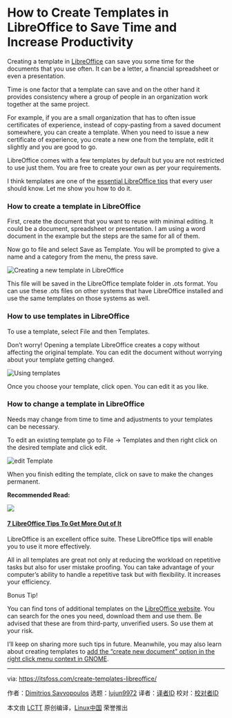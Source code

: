 [#]: collector: (lujun9972)
[#]: translator: (qfzy1233 )
[#]: reviewer: ( )
[#]: publisher: ( )
[#]: url: ( )
[#]: subject: (How to Create Templates in LibreOffice to Save Time and Increase Productivity)
[#]: via: (https://itsfoss.com/create-templates-libreoffice/)
[#]: author: (Dimitrios Savvopoulos https://itsfoss.com/author/dimitrios/)

How to Create Templates in LibreOffice to Save Time and Increase Productivity
======

Creating a template in [LibreOffice][1] can save you some time for the documents that you use often. It can be a letter, a financial spreadsheet or even a presentation.

Time is one factor that a template can save and on the other hand it provides consistency where a group of people in an organization work together at the same project.

For example, if you are a small organization that has to often issue certificates of experience, instead of copy-pasting from a saved document somewhere, you can create a template. When you need to issue a new certificate of experience, you create a new one from the template, edit it slightly and you are good to go.

LibreOffice comes with a few templates by default but you are not restricted to use just them. You are free to create your own as per your requirements.

I think templates are one of the [essential LibreOffice tips][2] that every user should know. Let me show you how to do it.

### How to create a template in LibreOffice

First, create the document that you want to reuse with minimal editing. It could be a document, spreadsheet or presentation. I am using a word document in the example but the steps are the same for all of them.

Now go to file and select Save as Template. You will be prompted to give a name and a category from the menu, the press save.

![Creating a new template in LibreOffice][3]

This file will be saved in the LibreOffice template folder in .ots format. You can use these .ots files on other systems that have LibreOffice installed and use the same templates on those systems as well.

### How to use templates in LibreOffice

To use a template, select File and then Templates.

Don’t worry! Opening a template LibreOffice creates a copy without affecting the original template. You can edit the document without worrying about your template getting changed.

![Using templates][4]

Once you choose your template, click open. You can edit it as you like.

### How to change a template in LibreOffice

Needs may change from time to time and adjustments to your templates can be necessary.

To edit an existing template go to File -&gt; Templates and then right click on the desired template and click edit.

![edit Template][5]

When you finish editing the template, click on save to make the changes permanent.

**Recommended Read:**

![][6]

#### [7 LibreOffice Tips To Get More Out of It][2]

LibreOffice is an excellent office suite. These LibreOffice tips will enable you to use it more effectively.

All in all templates are great not only at reducing the workload on repetitive tasks but also for user mistake proofing. You can take advantage of your computer’s ability to handle a repetitive task but with flexibility. It increases your efficiency.

Bonus Tip!

You can find tons of additional templates on the [LibreOffice website][7]. You can search for the ones you need, download them and use them. Be advised that these are from third-party, unverified users. So use them at your risk.

I’ll keep on sharing more such tips in future. Meanwhile, you may also learn about creating templates to [add the “create new document” option in the right click menu context in GNOME][8].

--------------------------------------------------------------------------------

via: https://itsfoss.com/create-templates-libreoffice/

作者：[Dimitrios Savvopoulos][a]
选题：[lujun9972][b]
译者：[译者ID](https://github.com/译者ID)
校对：[校对者ID](https://github.com/校对者ID)

本文由 [LCTT](https://github.com/LCTT/TranslateProject) 原创编译，[Linux中国](https://linux.cn/) 荣誉推出

[a]: https://itsfoss.com/author/dimitrios/
[b]: https://github.com/lujun9972
[1]: https://www.libreoffice.org/
[2]: https://itsfoss.com/libreoffice-tips/
[3]: https://i2.wp.com/itsfoss.com/wp-content/uploads/2020/04/1.Template-save-as.png?resize=800%2C567&ssl=1
[4]: https://i1.wp.com/itsfoss.com/wp-content/uploads/2020/04/2.Use-a-template.png?ssl=1
[5]: https://i0.wp.com/itsfoss.com/wp-content/uploads/2020/04/3.edit-template.png?ssl=1
[6]: https://i0.wp.com/itsfoss.com/wp-content/uploads/2017/12/LibreOffice-logo.jpeg?fit=800%2C450&ssl=1
[7]: https://extensions.libreoffice.org/templates
[8]: https://itsfoss.com/add-new-document-option/
